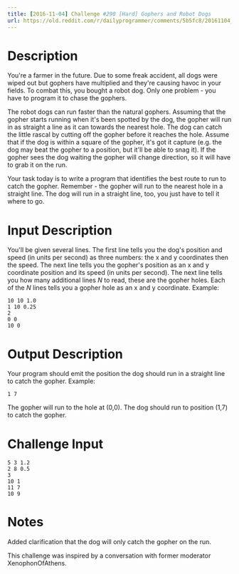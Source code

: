 ```yaml
---
title: [2016-11-04] Challenge #290 [Hard] Gophers and Robot Dogs
url: https://old.reddit.com/r/dailyprogrammer/comments/5b5fc8/20161104_challenge_290_hard_gophers_and_robot_dogs/
---
```


# Description

You're a farmer in the future. Due to some freak accident, all dogs were wiped out but gophers have multiplied and they're causing havoc in your fields. To combat this, you bought a robot dog. Only one problem - you have to program it to chase the gophers. 

The robot dogs can run faster than the natural gophers. Assuming that the gopher starts running when it's been spotted by the dog, the gopher will run in as straight a line as it can towards the nearest hole. The dog can catch the little rascal by cutting off the gopher before it reaches the hole. Assume that if the dog is within a square of the gopher, it's got it capture (e.g. the dog may beat the gopher to a position, but it'll be able to snag it). If the gopher sees the dog waiting the gopher will change direction, so it will have to grab it on the run.

Your task today is to write a program that identifies the best route to run to catch the gopher. Remember - the gopher will run to the nearest hole in a straight line. The dog will run in a straight line, too, you just have to tell it where to go. 

# Input Description

You'll be given several lines. The first line tells you the dog's position and speed (in units per second) as three numbers: the x and y coordinates then the speed. The next line tells you the gopher's position as an x and y coordinate position and its speed (in units per second). The next line tells you how many additional lines *N* to read, these are the gopher holes. Each of the *N* lines tells you a gopher hole as an x and y coordinate. Example:

	10 10 1.0
	1 10 0.25
	2
	0 0
	10 0

# Output Description

Your program should emit the position the dog should run in a straight line to catch the gopher. Example:

	1 7

The gopher will run to the hole at (0,0). The dog should run to position (1,7) to catch the gopher. 

# Challenge Input

	5 3 1.2
	2 8 0.5
	3
	10 1
	11 7
	10 9

# Notes

Added clarification that the dog will only catch the gopher on the run. 

This challenge was inspired by a conversation with former moderator XenophonOfAthens.
